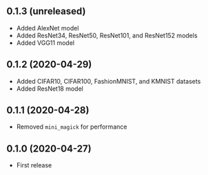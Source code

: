 ## 0.1.3 (unreleased)

- Added AlexNet model
- Added ResNet34, ResNet50, ResNet101, and ResNet152 models
- Added VGG11 model

## 0.1.2 (2020-04-29)

- Added CIFAR10, CIFAR100, FashionMNIST, and KMNIST datasets
- Added ResNet18 model

## 0.1.1 (2020-04-28)

- Removed `mini_magick` for performance

## 0.1.0 (2020-04-27)

- First release
